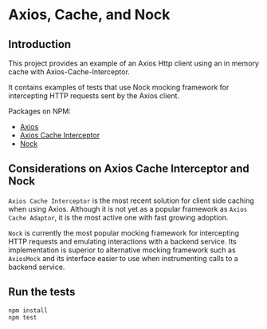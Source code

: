 # Axios, Cache, and Nock

## Introduction

This project provides an example of an Axios Http client using an in memory cache with Axios-Cache-Interceptor.

It contains examples of tests that use Nock mocking framework for intercepting HTTP requests sent by the Axios client.

Packages on NPM:

* [Axios](https://www.npmjs.com/package/axios)
* [Axios Cache Interceptor](https://www.npmjs.com/package/axios-cache-interceptor)
* [Nock](https://www.npmjs.com/package/nock)

## Considerations on Axios Cache Interceptor and Nock

`Axios Cache Interceptor` is the most recent solution for client side caching when using Axios. Although it is not yet as a popular framework as `Axios Cache Adaptor`, it is the most active one with fast growing adoption.

`Nock` is currently the most popular mocking framework for intercepting HTTP requests and emulating interactions with a backend service. Its implementation is superior to alternative mocking framework such as `AxiosMock` and its interface easier to use when instrumenting calls to a backend service.

## Run the tests

```shell
npm install
npm test
```
